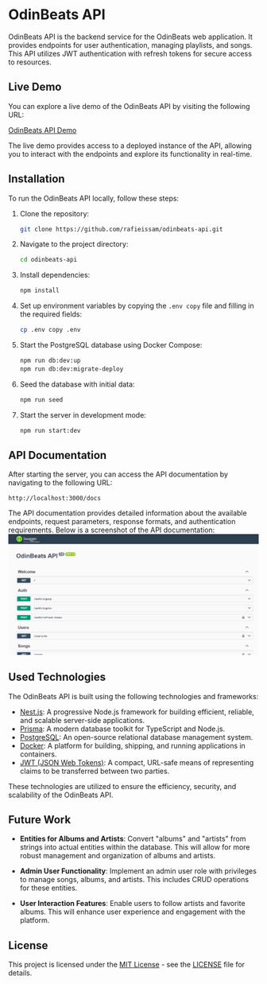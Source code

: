 # OdinBeats API

OdinBeats API is the backend service for the OdinBeats web application. It provides endpoints for user authentication, managing playlists, and songs. This API utilizes JWT authentication with refresh tokens for secure access to resources.

## Live Demo

You can explore a live demo of the OdinBeats API by visiting the following URL:

[OdinBeats API Demo](https://odinbeats-api.onrender.com)

The live demo provides access to a deployed instance of the API, allowing you to interact with the endpoints and explore its functionality in real-time.

## Installation

To run the OdinBeats API locally, follow these steps:

1. Clone the repository:

   ```bash
   git clone https://github.com/rafieissam/odinbeats-api.git
   ```

2. Navigate to the project directory:

   ```bash
   cd odinbeats-api
   ```

3. Install dependencies:

   ```bash
   npm install
   ```

4. Set up environment variables by copying the `.env copy` file and filling in the required fields:

   ```bash
   cp .env copy .env
   ```

5. Start the PostgreSQL database using Docker Compose:

   ```bash
   npm run db:dev:up
   npm run db:dev:migrate-deploy
   ```

6. Seed the database with initial data:

   ```bash
   npm run seed
   ```

7. Start the server in development mode:

   ```bash
   npm run start:dev
   ```

## API Documentation

After starting the server, you can access the API documentation by navigating to the following URL:
```
http://localhost:3000/docs
```
The API documentation provides detailed information about the available endpoints, request parameters, response formats, and authentication requirements. Below is a screenshot of the API documentation:
![API Documentation](screenshots/docs.png)

## Used Technologies

The OdinBeats API is built using the following technologies and frameworks:

- [Nest.js](https://nestjs.com/): A progressive Node.js framework for building efficient, reliable, and scalable server-side applications.
- [Prisma](https://www.prisma.io/): A modern database toolkit for TypeScript and Node.js.
- [PostgreSQL](https://www.postgresql.org/): An open-source relational database management system.
- [Docker](https://www.docker.com/): A platform for building, shipping, and running applications in containers.
- [JWT (JSON Web Tokens)](https://jwt.io/): A compact, URL-safe means of representing claims to be transferred between two parties.

These technologies are utilized to ensure the efficiency, security, and scalability of the OdinBeats API.

## Future Work

- **Entities for Albums and Artists**: Convert "albums" and "artists" from strings into actual entities within the database. This will allow for more robust management and organization of albums and artists.

- **Admin User Functionality**: Implement an admin user role with privileges to manage songs, albums, and artists. This includes CRUD operations for these entities.

- **User Interaction Features**: Enable users to follow artists and favorite albums. This will enhance user experience and engagement with the platform.

## License

This project is licensed under the [MIT License](https://opensource.org/licenses/MIT) - see the [LICENSE](LICENSE) file for details.